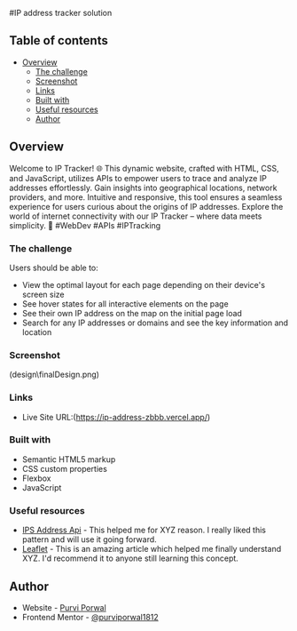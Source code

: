 #IP address tracker solution

## Table of contents

- [Overview](#overview)
  - [The challenge](#the-challenge)
  - [Screenshot](#screenshot)
  - [Links](#links)
  - [Built with](#built-with)
  - [Useful resources](#useful-resources)
  - [Author](#author)

## Overview

Welcome to IP Tracker! 🌐 This dynamic website, crafted with HTML, CSS, and JavaScript, utilizes APIs to empower users to trace and analyze IP addresses effortlessly. Gain insights into geographical locations, network providers, and more. Intuitive and responsive, this tool ensures a seamless experience for users curious about the origins of IP addresses. Explore the world of internet connectivity with our IP Tracker – where data meets simplicity. 🚀 #WebDev #APIs #IPTracking

### The challenge

Users should be able to:

- View the optimal layout for each page depending on their device's screen size
- See hover states for all interactive elements on the page
- See their own IP address on the map on the initial page load
- Search for any IP addresses or domains and see the key information and location

### Screenshot

(design\finalDesign.png)

### Links

- Live Site URL:(https://ip-address-zbbb.vercel.app/)

### Built with

- Semantic HTML5 markup
- CSS custom properties
- Flexbox
- JavaScript

### Useful resources

- [IPS Address Api](https://geo.ipify.org/docs) - This helped me for XYZ reason. I really liked this pattern and will use it going forward.
- [Leaflet](https://leafletjs.com/examples/quick-start/) - This is an amazing article which helped me finally understand XYZ. I'd recommend it to anyone still learning this concept.

## Author

- Website - [Purvi Porwal](https://www.your-site.com)
- Frontend Mentor - [@purviporwal1812](https://www.frontendmentor.io/profile/purviporwal1812)
